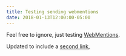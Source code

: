 ```yaml
---
title: Testing sending webmentions
date: 2018-01-13T12:00:00-05:00
---
```


Feel free to ignore, just testing [WebMentions](https://webmention.rocks/update/1).

Updated to include a [second link](https://webmention.rocks/update/1/part/2),

